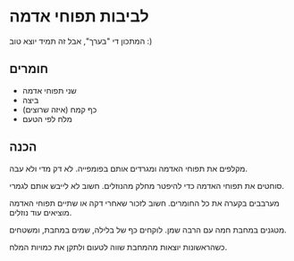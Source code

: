# לביבות תפוחי אדמה

המתכון די "בערך", אבל זה תמיד יוצא טוב :)

## חומרים

- שני תפוחי אדמה
- ביצה
- כף קמח (איזה שרוצים)
- מלח לפי הטעם

## הכנה

מקלפים את תפוחי האדמה ומגרדים אותם בפומפייה. לא דק מדי ולא עבה.

סוחטים את תפוחי האדמה כדי להיפטר מחלק מהנוזלים. חשוב לא לייבש אותם לגמרי.

מערבבים בקערה את כל החומרים. חשוב לזכור שאחרי דקה או שתיים תפוחי האדמה מוציאים עוד נוזלים.

מטגנים במחבת חמה עם הרבה שמן. לוקחים כף של בלילה, שמים במחבת, ומשטחים.

כשהראשונות יוצאות מהמחבת שווה לטעום ולתקן את כמויות המלח.
